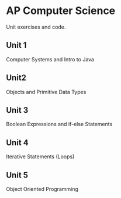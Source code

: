 # AP Computer Science

Unit exercises and code.

## Unit 1
Computer Systems and Intro to Java

## Unit2
Objects and Primitive Data Types

## Unit 3
Boolean Expressions and if-else Statements

## Unit 4
Iterative Statements (Loops)

## Unit 5
Object Oriented Programming